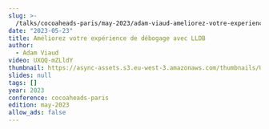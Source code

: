 ```yaml
---
slug: >-
  /talks/cocoaheads-paris/may-2023/adam-viaud-ameliorez-votre-experience-de-debogage-avec-lldb
date: "2023-05-23"
title: Améliorez votre expérience de débogage avec LLDB
author:
  - Adam Viaud
video: UXQQ-mZLldY
thumbnail: https://async-assets.s3.eu-west-3.amazonaws.com/thumbnails/UXQQ-mZLldY.jpg
slides: null
tags: []
year: 2023
conference: cocoaheads-paris
edition: may-2023
allow_ads: false
---
```

